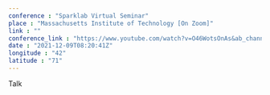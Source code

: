 ```yaml
---
conference : "Sparklab Virtual Seminar"
place : "Massachusetts Institute of Technology [On Zoom]"
link : ""
conference_link : "https://www.youtube.com/watch?v=O46WotsOnAs&ab_channel=MITSPARKLab"
date : "2021-12-09T08:20:41Z"
longitude : "42"
latitude : "71"
---
```


Talk

